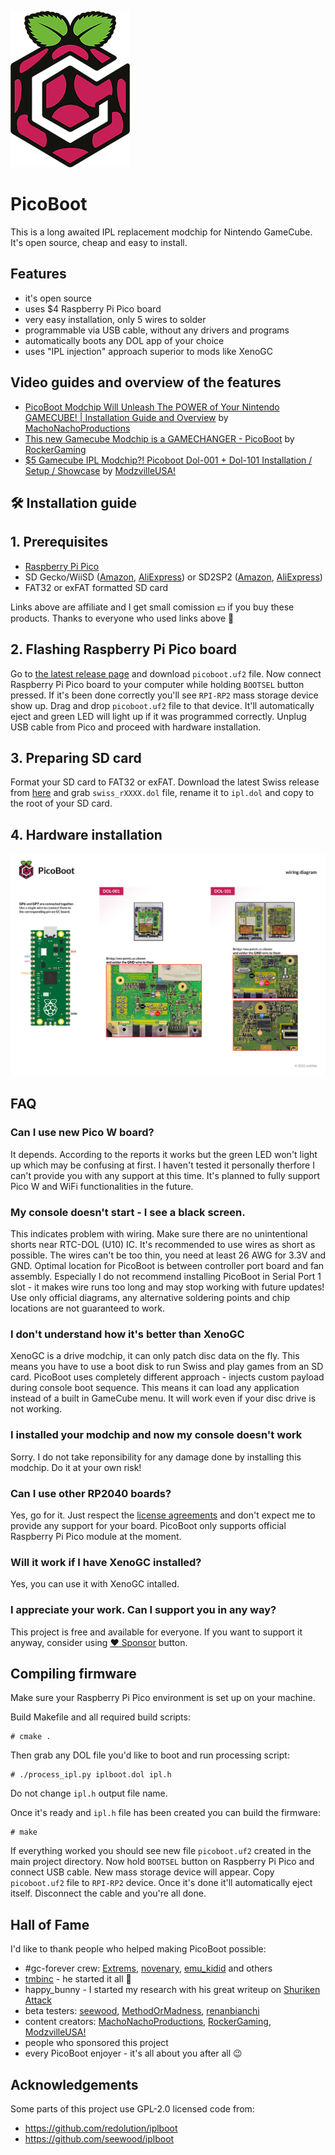 ![PicoBoot](/assets/PicoBoot.png)

# PicoBoot

This is a long awaited IPL replacement modchip for Nintendo GameCube. It's open source, cheap and easy to install.

## Features
* it's open source
* uses $4 Raspberry Pi Pico board
* very easy installation, only 5 wires to solder
* programmable via USB cable, without any drivers and programs
* automatically boots any DOL app of your choice
* uses "IPL injection" approach superior to mods like XenoGC

## Video guides and overview of the features

- [PicoBoot Modchip Will Unleash The POWER of Your Nintendo GAMECUBE! | Installation Guide and Overview](https://www.youtube.com/watch?v=qwL4ZSa0xMo) by [MachoNachoProductions](https://www.youtube.com/c/MachoNachoProductions)
- [This new Gamecube Modchip is a GAMECHANGER - PicoBoot](https://www.youtube.com/watch?v=lfMTLEM0yeQ) by [RockerGaming](https://www.youtube.com/c/RockerGaming)
- [$5 Gamecube IPL Modchip?! Picoboot Dol-001 + Dol-101 Installation / Setup / Showcase](https://www.youtube.com/watch?v=W_9-mSBMBJ4) by [ModzvilleUSA!](https://www.youtube.com/c/ModzvilleUSA)

## 🛠 Installation guide

## 1. Prerequisites

* [Raspberry Pi Pico](https://amzn.to/3nc12du)
* SD Gecko/WiiSD ([Amazon](https://amzn.to/3cPCEMs), [AliExpress](https://s.click.aliexpress.com/e/_Dm43n6J)) or SD2SP2 ([Amazon](https://amzn.to/3I1cCSl), [AliExpress](https://amzn.to/3PNamBe))
* FAT32 or exFAT formatted SD card

Links above are affiliate and I get small comission 💵 if you buy these products. Thanks to everyone who used links above 🙏

## 2. Flashing Raspberry Pi Pico board

Go to [the latest release page](https://github.com/webhdx/PicoBoot/releases/latest) and download `picoboot.uf2` file. Now connect Raspberry Pi Pico board to your computer while holding `BOOTSEL` button pressed. If it's been done correctly you'll see `RPI-RP2` mass storage device show up. Drag and drop `picoboot.uf2` file to that device. It'll automatically eject and green LED will light up if it was programmed correctly. Unplug USB cable from Pico and proceed with hardware installation.

## 3. Preparing SD card

Format your SD card to FAT32 or exFAT. Download the latest Swiss release from [here](https://github.com/emukidid/swiss-gc/releases/latest) and grab `swiss_rXXXX.dol` file, rename it to `ipl.dol` and copy to the root of your SD card.

## 4. Hardware installation

![Wiring diagram](assets/Wiring%20diagram.jpg)


## FAQ

### Can I use new Pico W board?

It depends. According to the reports it works but the green LED won't light up which may be confusing at first. I haven't tested it personally therfore I can't provide you with any support at this time. It's planned to fully support Pico W and WiFi functionalities in the future.

### My console doesn't start - I see a black screen.

This indicates problem with wiring. Make sure there are no unintentional shorts near RTC-DOL (U10) IC. It's recommended to use wires as short as possible. The wires can't be too thin, you need at least 26 AWG for 3.3V and GND. Optimal location for PicoBoot is between controller port board and fan assembly. Especially I do not recommend installing PicoBoot in Serial Port 1 slot - it makes wire runs too long and may stop working with future updates! Use only official diagrams, any alternative soldering points and chip locations are not guaranteed to work.

### I don't understand how it's better than XenoGC

XenoGC is a drive modchip, it can only patch disc data on the fly. This means you have to use a boot disk to run Swiss and play games from an SD card. PicoBoot uses completely different approach - injects custom payload during console boot sequence. This means it can load any application instead of a built in GameCube menu. It will work even if your disc drive is not working.

### I installed your modchip and now my console doesn't work

Sorry. I do not take reponsibility for any damage done by installing this modchip. Do it at your own risk!

### Can I use other RP2040 boards?

Yes, go for it. Just respect the [license agreements](LICENSE) and don't expect me to provide any support for your board. PicoBoot only supports official Raspberry Pi Pico module at the moment.

### Will it work if I have XenoGC installed?

Yes, you can use it with XenoGC intalled.

### I appreciate your work. Can I support you in any way?

This project is free and available for everyone. If you want to support it anyway, consider using [:heart: Sponsor](https://github.com/sponsors/webhdx) button.

## Compiling firmware

Make sure your Raspberry Pi Pico environment is set up on your machine.

Build Makefile and all required build scripts:
```shell
# cmake .
```

Then grab any DOL file you'd like to boot and run processing script:
```shell
# ./process_ipl.py iplboot.dol ipl.h
```

Do not change `ipl.h` output file name.

Once it's ready and `ipl.h` file has been created you can build the firmware:

```shell
# make
```

If everything worked you should see new file `picoboot.uf2` created in the main project directory. Now hold `BOOTSEL` button on Raspberry Pi Pico and connect USB cable. New mass storage device will appear. Copy `picoboot.uf2` file to `RPI-RP2` device. Once it's done it'll automatically eject itself. Disconnect the cable and you're all done.

## Hall of Fame

I'd like to thank people who helped making PicoBoot possible:
* #gc-forever crew: [Extrems](https://github.com/Extrems), [novenary](https://github.com/9ary), [emu_kidid](https://github.com/emukidid) and others 
* [tmbinc](https://github.com/tmbinc) - he started it all 🙏 
* happy_bunny - I started my research with his great writeup on [Shuriken Attack](https://www.retro-system.com/shuriken_attack.htm)
* beta testers: [seewood](https://github.com/seewood), [MethodOrMadness](https://github.com/MethodOrMadness), [renanbianchi](https://github.com/renanbianchi)
* content creators: [MachoNachoProductions](https://www.youtube.com/c/MachoNachoProductions), [RockerGaming](https://www.youtube.com/c/RockerGaming), [ModzvilleUSA!](https://www.youtube.com/c/ModzvilleUSA)
* people who sponsored this project
* every PicoBoot enjoyer - it's all about you after all 😉

## Acknowledgements

Some parts of this project use GPL-2.0 licensed code from:
 * https://github.com/redolution/iplboot
 * https://github.com/seewood/iplboot

